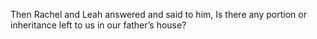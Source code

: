 Then Rachel and Leah answered and said to him, Is there any portion or inheritance left to us in our father’s house?
